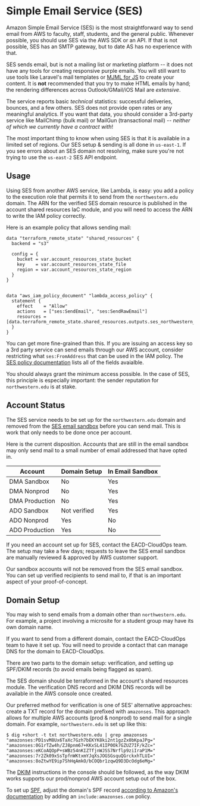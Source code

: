 # Simple Email Service (SES)
Amazon Simple Email Service (SES) is the most straightforward way to send email from AWS to faculty, staff, students, and the general public. Whenever possible, you should use SES via the AWS SDK or an API. If that is not possible, SES has an SMTP gateway, but to date AS has no experience with that.

SES sends email, but is not a mailing list or marketing platform -- it does not have any tools for creating responsive purple emails. You will still want to use tools like Laravel's mail templates or [MJML for JS](https://mjml.io/) to create your content. It is **not** recommended that you try to make HTML emails by hand; the rendering differences across Outlook/GMail/iOS Mail are *extensive*.

The service reports basic *technical* statistics: successful deliveries, bounces, and a few others. SES does not provide open rates or any meaningful analytics. If you want that data, you should consider a 3rd-party service like MailChimp (bulk mail) or MailGun (transactional mail) -- *neither of which we currently have a contract with*!

The most important thing to know when using SES is that it is available in a limited set of regions. Our SES setup & sending is all done in `us-east-1`. If you see errors about an SES domain not resolving, make sure you're not trying to use the `us-east-2` SES API endpoint.

## Usage
Using SES from another AWS service, like Lambda, is easy: you add a policy to the execution role that permits it to send from the `northwestern.edu` domain. The ARN for the verified SES domain resource is published in the account shared resources IaC module, and you will need to access the ARN to write the IAM policy correctly.

Here is an example policy that allows sending mail:

```hcl
data "terraform_remote_state" "shared_resources" {
  backend = "s3"

  config = {
    bucket = var.account_resources_state_bucket
    key    = var.account_resources_state_file
    region = var.account_resources_state_region
  }
}


data "aws_iam_policy_document" "lambda_access_policy" {
  statement {
    effect    = "Allow"
    actions   = ["ses:SendEmail", "ses:SendRawEmail"]
    resources = [data.terraform_remote_state.shared_resources.outputs.ses_northwestern_domain_arn]
  }
}
```

You can get more fine-grained than this. If you are issuing an access key so a 3rd party service can send emails through our AWS account, consider restricting what `ses:FromAddress` that can be used in the IAM policy. The [SES policy documentation](https://docs.aws.amazon.com/ses/latest/DeveloperGuide/sending-authorization-policies.html#sending-authorization-policy-elements) lists all of the fields avaialble.

You should always grant the minimum access possible. In the case of SES, this principle is especially important: the sender reputation for `northwestern.edu` is at stake. 

## Account Status
The SES service needs to be set up for the `northwestern.edu` domain and removed from the [SES email sandbox](https://docs.aws.amazon.com/ses/latest/DeveloperGuide/request-production-access.html) before you can send mail. This is work that only needs to be done once per account.

Here is the current disposition. Accounts that are still in the email sandbox may only send mail to a small number of email addressed that have opted in.

| Account        | Domain Setup | In Email Sandbox | 
|----------------|--------------|------------------| 
| DMA Sandbox    | No           | Yes              | 
| DMA Nonprod    | No           | Yes              | 
| DMA Production | No           | Yes              | 
| ADO Sandbox    | Not verified | Yes              | 
| ADO Nonprod    | Yes          | No               | 
| ADO Production | Yes          | No               | 

If you need an account set up for SES, contact the EACD-CloudOps team. The setup may take a few days; requests to leave the SES email sandbox are manually reviewed & approved by AWS customer support.

Our sandbox accounts will not be removed from the SES email sandbox. You can set up verified recipients to send mail to, if that is an important aspect of your proof-of-concept.

## Domain Setup
You may wish to send emails from a domain other than `northwestern.edu`. For example, a project involving a microsite for a student group may have its own domain name. 

If you want to send from a different domain, contact the EACD-CloudOps team to have it set up. You will need to provide a contact that can manage DNS for the domain to EACD-CloudOps.

There are two parts to the domain setup: verification, and setting up SPF/DKIM records (to avoid emails being flagged as spam). 

The SES domain should be terraformed in the account's shared resources module. The verification DNS record and DKIM DNS records will be available in the AWS console once created.

Our preferred method for verification is one of SES' alternative approaches: create a TXT record for the domain prefixed with `amazonses`. This approach allows for multiple AWS accounts (prod & nonprod) to send mail for a single domain. For example, `northwestern.edu` is set up like this:

```
$ dig +short -t txt northwestern.edu | grep amazonses
"amazonses:PD1svM8Ux6TaXc7Gzh7bEKYK8ki2nt1gzZx0bKpaJPg="
"amazonses:0G1rTZw4h/ZJ8pnm67+KKxSL41IP0Ok7GZUZ7IF/kZc="
"amazonses:eKCoAQOpP+sWBz54nKIZTfjnWJSS7Nrflp9ziIraP1M="
"amazonses:7r2Zk09xSsTpfnWKtxmYJqXsJOGSGsquQGrckxhTLUI="
"amazonses:8oZtwYE9ip7ShHqAmkO/bCOQbr1zqwQ9D3DcOdg6eMg="
```

The [DKIM](https://en.wikipedia.org/wiki/DomainKeys_Identified_Mail) instructions in the console should be followed, as the way DKIM works supports our prod/nonprod AWS account setup out of the box. 

To set up [SPF](https://en.wikipedia.org/wiki/Sender_Policy_Framework), adjust the domain's SPF record [according to Amazon's documentation](https://docs.aws.amazon.com/ses/latest/DeveloperGuide/send-email-authentication-spf.html#send-email-authentication-spf-records) by adding an `include:amazonses.com` policy.
